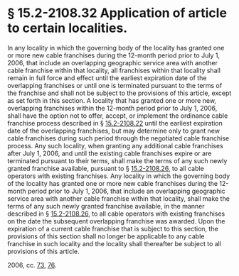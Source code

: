 # § 15.2-2108.32 Application of article to certain localities.

<p>In any locality in which the governing body of the locality has granted one or more new cable franchises during the 12-month period prior to July 1, 2006, that include an overlapping geographic service area with another cable franchise within that locality, all franchises within that locality shall remain in full force and effect until the earliest expiration date of the overlapping franchises or until one is terminated pursuant to the terms of the franchise and shall not be subject to the provisions of this article, except as set forth in this section. A locality that has granted one or more new, overlapping franchises within the 12-month period prior to July 1, 2006, shall have the option not to offer, accept, or implement the ordinance cable franchise process described in § <a href='http://law.lis.virginia.gov/vacode/15.2-2108.22/'>15.2-2108.22</a> until the earliest expiration date of the overlapping franchises, but may determine only to grant new cable franchises during such period through the negotiated cable franchise process. Any such locality, when granting any additional cable franchises after July 1, 2006, and until the existing cable franchises expire or are terminated pursuant to their terms, shall make the terms of any such newly granted franchise available, pursuant to § <a href='http://law.lis.virginia.gov/vacode/15.2-2108.26/'>15.2-2108.26</a>, to all cable operators with existing franchises. Any locality in which the governing body of the locality has granted one or more new cable franchises during the 12-month period prior to July 1, 2006, that include an overlapping geographic service area with another cable franchise within that locality, shall make the terms of any such newly granted franchise available, in the manner described in § <a href='http://law.lis.virginia.gov/vacode/15.2-2108.26/'>15.2-2108.26</a>, to all cable operators with existing franchises on the date the subsequent overlapping franchise was awarded. Upon the expiration of a current cable franchise that is subject to this section, the provisions of this section shall no longer be applicable to any cable franchise in such locality and the locality shall thereafter be subject to all provisions of this article.</p><p>2006, cc. <a href='http://lis.virginia.gov/cgi-bin/legp604.exe?061+ful+CHAP0073'>73</a>, <a href='http://lis.virginia.gov/cgi-bin/legp604.exe?061+ful+CHAP0076'>76</a>.</p>
